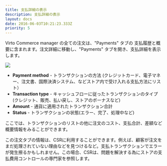 ```yaml
---
title: 支払詳細の表示
description: 支払詳細の表示
layout: docs
date: 2016-06-03T10:21:23.333Z
priority: 5
---
```

Virto Commerce manager の全ての注文は、"Payments" タブの 支払履歴と概要に含まれます。注文詳細に移動し、"Payments" タブを開き、支払詳細を表示します。

![](../../../../../assets/images/docs/payment-details.PNG)

* **Payment method** - トランザクションの方法 (クレジットカード、電子マネー、注文書、国際決済システム、などストア内で受け入れる支払方法にリスト）
* **Transaction type** - キャッシュフローに従ったトランザクションのタイプ(クレジット、販売、払い戻し、ストアのボーナスなど)
* **Amount** - 通貨に適用されたトランザクション合計
* **Status** - トランザクションの状態(エラー、完了、処理中など)

ここでは、トランザクションのリストの他に注文のコスト、支払合計、差額など概要情報をみることができます。

この注文タブの情報は、CSRに利用することができます。例えば、顧客が注文をまだ処理されていない理由などを見つけるなど。支払トランザクションでエラーが発生擦るかもしれません。この場合、CSRは、問題を解決する為にストアの支払費用コントロールの専門家を参照します。